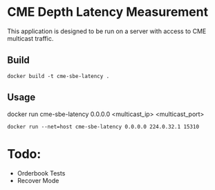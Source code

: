 # CME Depth Latency Measurement

This application is designed to be run on a server with access to CME multicast
traffic.

## Build
```
docker build -t cme-sbe-latency .
```

## Usage

docker run cme-sbe-latency 0.0.0.0 <multicast_ip> <multicast_port>

```
docker run --net=host cme-sbe-latency 0.0.0.0 224.0.32.1 15310
```

# Todo:

* Orderbook Tests
* Recover Mode
